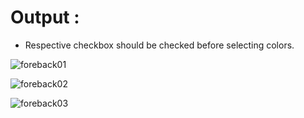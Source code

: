 # Output :
+ Respective checkbox should be checked before selecting colors.

![foreback01](https://user-images.githubusercontent.com/25251763/47651198-8e1c2d00-dba8-11e8-9f61-5d29c2aa3ee0.png)


![foreback02](https://user-images.githubusercontent.com/25251763/47651209-95433b00-dba8-11e8-8bb8-94094bea7e23.png)


![foreback03](https://user-images.githubusercontent.com/25251763/47651223-9d9b7600-dba8-11e8-982d-ef3d4a61408f.png)
